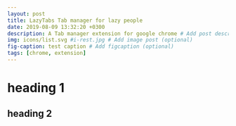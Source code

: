 ```yaml
---
layout: post
title: LazyTabs Tab manager for lazy people
date: 2019-08-09 13:32:20 +0300
description: A Tab manager extension for google chrome # Add post description (optional)
img: icons/list.svg #i-rest.jpg # Add image post (optional)
fig-caption: test caption # Add figcaption (optional)
tags: [chrome, extension]
---
```


<h1> heading 1</h1>

<h2> heading 2</h2>
